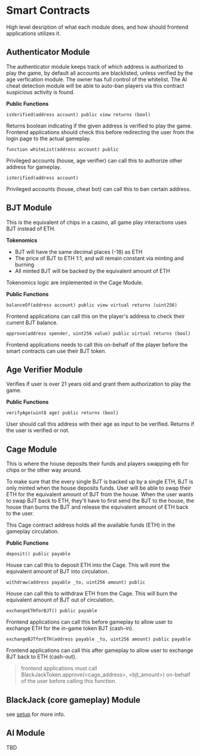 # Smart Contracts

High level desription of what each module does, and how should frontend applications utilizes it.

## Authenticator Module

The authenticator module keeps track of which address is authorized to play the game, by default all accounts are blacklisted,
 unless verified by the age verfication module. The owner has full control of the whitelist.
The AI cheat detection module will be able to auto-ban players via this contract suspicious activity is found.

**Public Functions**

```
isVerified(address account) public view returns (bool)
```
Returns boolean indicating if the given address is verified to play the game. 
Frontend applications should check this before redirecting the user from the login page to the actual gameplay.

```
function whiteList(address account) public
```
Privileged accounts (house, age verifier) can call this to authorize other address for gameplay.


```
isVerified(address account)
```
Privileged accounts (house, cheat bot) can call this to ban certain address.


## BJT Module
This is the equivalent of chips in a casino, all game 
play interactions uses BJT instead of ETH.

**Tokenomics**

- BJT will have the same decimal places (-18) as ETH
- The price of BJT to ETH 1:1, and will remain constant via minting and burning
- All minted BJT will be backed by the equivalent amount of ETH

Tokenomics logic are implemented in the Cage Module.

**Public Functions**

```
balanceOf(address account) public view virtual returns (uint256)
```
Frontend applications can call this on the player's address to check their current BJT balance.

```
approve(address spender, uint256 value) public virtual returns (bool)
```
Frontend applications needs to call this on-behalf of the player before the smart contracts can use their BJT token. 


## Age Verifier Module

Verifies if user is over 21 years old and grant them authorization to play the game. 

**Public Functions**

```
verifyAge(uint8 age) public returns (bool)
```

User should call this address with their age as input to be verified. Returns if the user is verified or not.


## Cage Module

This is where the house deposits their funds and players swapping
eth for chips or the other way around.

To make sure that the every single BJT is backed up by a single ETH,
BJT is only minted when the house deposits funds. User will be able to swap
their ETH for the equivalent amount of BJT from the house. When the user
wants to swap BJT back to ETH, they'll have to first send the BJT to the house,
the house than burns the BJT and release the equivalent amount of ETH back to the user.

This Cage contract address holds all the available funds (ETH) in the gameplay circulation. 

**Public Functions**

```
deposit() public payable
```
House can call this to deposit ETH into the Cage. 
This will mint the equivalent amount of BJT into circulation.

```
withdraw(address payable _to, uint256 amount) public
```
House can call this to withdraw ETH from the Cage.
This will burn the equivalent amount of BJT out of circulation.

```
exchangeETHforBJT() public payable
```
Frontend applications can call this before gameplay to allow user to exchange ETH for the in-game token BJT (cash-in).

```
exchangeBJTforETH(address payable _to, uint256 amount) public payable
```
Frontend applications can call this after gameplay to allow user to exchange BJT back to ETH (cash-out).

> frontend applications must call BlackJackToken.approve(<cage_address>, <bjt_amount>) on-behalf of the user before calling this function.

## BlackJack (core gameplay) Module


see [setup](./setup/setup.md) for more info.


## AI Module

TBD
